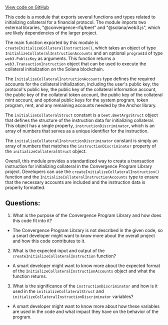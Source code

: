 [View code on GitHub](https://github.com/convergence-rfq/convergence-program-library/rfq/js/generated/instructions/initializeCollateral.d.ts)

This code is a module that exports several functions and types related to initializing collateral for a financial protocol. The module imports two external libraries, "@convergence-rfq/beet" and "@solana/web3.js", which are likely dependencies of the larger project.

The main function exported by this module is `createInitializeCollateralInstruction()`, which takes an object of type `InitializeCollateralInstructionAccounts` and an optional `programId` of type `web3.PublicKey` as arguments. This function returns a `web3.TransactionInstruction` object that can be used to execute the collateral initialization on the Solana blockchain.

The `InitializeCollateralInstructionAccounts` type defines the required accounts for the collateral initialization, including the user's public key, the protocol's public key, the public key of the collateral information account, the public key of the collateral token account, the public key of the collateral mint account, and optional public keys for the system program, token program, rent, and any remaining accounts needed by the Anchor library.

The `initializeCollateralStruct` constant is a `beet.BeetArgsStruct` object that defines the structure of the instruction data for initializing collateral. This object has a single property, `instructionDiscriminator`, which is an array of numbers that serves as a unique identifier for the instruction.

The `initializeCollateralInstructionDiscriminator` constant is simply an array of numbers that matches the `instructionDiscriminator` property of the `initializeCollateralStruct` object.

Overall, this module provides a standardized way to create a transaction instruction for initializing collateral in the Convergence Program Library project. Developers can use the `createInitializeCollateralInstruction()` function and the `InitializeCollateralInstructionAccounts` type to ensure that the necessary accounts are included and the instruction data is properly formatted.
## Questions: 
 1. What is the purpose of the Convergence Program Library and how does this code fit into it?
- The Convergence Program Library is not described in the given code, so a smart developer might want to know more about the overall project and how this code contributes to it.

2. What is the expected input and output of the `createInitializeCollateralInstruction` function?
- A smart developer might want to know more about the expected format of the `InitializeCollateralInstructionAccounts` object and what the function returns.

3. What is the significance of the `instructionDiscriminator` and how is it used in the `initializeCollateralStruct` and `initializeCollateralInstructionDiscriminator` variables?
- A smart developer might want to know more about how these variables are used in the code and what impact they have on the behavior of the program.
